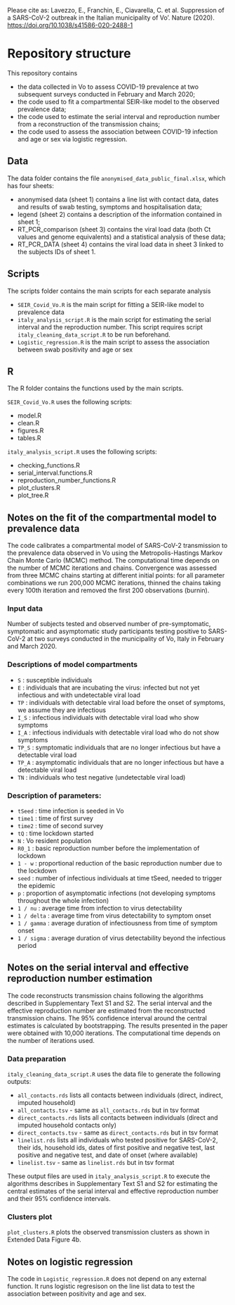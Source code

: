 Please cite as:
Lavezzo, E., Franchin, E., Ciavarella, C. et al. Suppression of a SARS-CoV-2 outbreak in the Italian municipality of Vo’. Nature (2020). https://doi.org/10.1038/s41586-020-2488-1

# Repository structure
This repository contains 
- the data collected in Vo to assess COVID-19 prevalence at two subsequent surveys conducted in February and March 2020;
- the code used to fit a compartmental SEIR-like model to the observed prevalence data; 
- the code used to estimate the serial interval and reproduction number from a reconstruction of the transmission chains; 
- the code used to assess the association between COVID-19 infection and age or sex via logistic regression. 

## Data
The data folder contains the file `anonymised_data_public_final.xlsx`, which has four sheets:
- anonymised data (sheet 1) contains a line list with contact data, dates and results of swab testing, symptoms and hospitalisation data;
- legend (sheet 2) contains a description of the information contained in sheet 1;
- RT_PCR_comparison (sheet 3) contains the viral load data (both Ct values and genome equivalents) and a statistical analysis of these data; 
- RT_PCR_DATA (sheet 4) contains the viral load data in sheet 3 linked to the subjects IDs of sheet 1. 

## Scripts
The scripts folder contains the main scripts for each separate analysis
- `SEIR_Covid_Vo.R` is the main script for fitting a SEIR-like model to prevalence data
- `italy_analysis_script.R` is the main script for estimating the serial interval and the reproduction number. This script requires script `italy_cleaning_data_script.R` to be run beforehand. 
- `Logistic_regression.R` is the main script to assess the association between swab positivity and age or sex 

## R 
The R folder contains the functions used by the main scripts. 

`SEIR_Covid_Vo.R` uses the following scripts:
- model.R
- clean.R
- figures.R 
- tables.R

`italy_analysis_script.R` uses the following scripts:
- checking_functions.R
- serial_interval.functions.R 
- reproduction_number_functions.R 
- plot_clusters.R 
- plot_tree.R


##

## Notes on the fit of the compartmental model to prevalence data
The code calibrates a compartmental model of SARS-CoV-2 transmission to the prevalence data observed in Vo using the Metropolis-Hastings Markov Chain Monte Carlo (MCMC) method. The computational time depends on the number of MCMC iterations and chains. Convergence was assessed from three MCMC chains starting at different initial points: for all parameter combinations we run 200,000 MCMC iterations, thinned the chains taking every 100th iteration and removed the first 200 observations (burnin). 

### Input data
Number of subjects tested and observed number of pre-symptomatic, symptomatic and asymptomatic study participants testing positive to SARS-CoV-2 at two surveys conducted in the municipality of Vo, Italy in February and March 2020. 

### Descriptions of model compartments
- `S`    : susceptible individuals
- `E`    : individuals that are incubating the virus: infected but not yet infectious and with undetectable viral load
- `TP`  :  individuals with detectable viral load before the onset of symptoms, we assume they are infectious
- `I_S`  : infectious individuals with detectable viral load who show symptoms
- `I_A`  : infectious individuals with detectable viral load who do not show symptoms
- `TP_S` : symptomatic individuals that are no longer infectious but have a detectable viral load
- `TP_A` : asymptomatic individuals that are no longer infectious but have a detectable viral load
- `TN`   : individuals who test negative (undetectable viral load)

### Description of parameters:
- `tSeed` : time infection is seeded in Vo
- `time1` : time of first survey
- `time2` : time of second survey
- `tQ`    : time lockdown started
- `N`     : Vo resident population
- `R0_1`  : basic reproduction number before the implementation of lockdown
- `1 - w` : proportional reduction of the basic reproduction number due to the lockdown 
- `seed`  : number of infectious individuals at time tSeed, needed to trigger the epidemic
- `p`     : proportion of asymptomatic infections (not developing symptoms throughout the whole infection)
- `1 / nu`    : average time from infection to virus detectability
- `1 / delta` : average time from virus detectability to symptom onset
- `1 / gamma` : average duration of infectiousness from time of symptom onset 
- `1 / sigma` : average duration of virus detectability beyond the infectious period 

##

## Notes on the serial interval and effective reproduction number estimation
The code reconstructs transmission chains following the algorithms described in Supplementary Text S1 and S2. The serial interval and the effective reproduction number are estimated from the reconstructed transmission chains. The 95% confidence interval around the central estimates is calculated by bootstrapping. The results presented in the paper were obtained with 10,000 iterations. The computational time depends on the number of iterations used. 

### Data preparation 
`italy_cleaning_data_script.R` uses the data file to generate the following outputs: 
- `all_contacts.rds` lists all contacts between individuals (direct, indirect, imputed household)
- `all_contacts.tsv` - same as `all_contacts.rds` but in tsv format
- `direct_contacts.rds` lists all contacts between individuals (direct and imputed household contacts only)
- `direct_contacts.tsv` - same as `direct_contacts.rds` but in tsv format
- `linelist.rds` lists all individuals who tested positive for SARS-CoV-2, their ids, household ids, dates of first positive and negative test, last positive and negative test, and date of onset (where available)
- `linelist.tsv` - same as `linelist.rds` but in tsv format

These output files are used in `italy_analysis_script.R` to execute the algorithms describes in Supplementary Text S1 and S2 for estimating the central estimates of the serial interval and effective reproduction number and their 95% confidence intervals.

### Clusters plot
`plot_clusters.R` plots the observed transmission clusters as shown in Extended Data Figure 4b. 

##

## Notes on logistic regression
The code in `Logistic_regression.R` does not depend on any external function. It runs logistic regresison on the line list data to test the association between positivity and age and sex.

